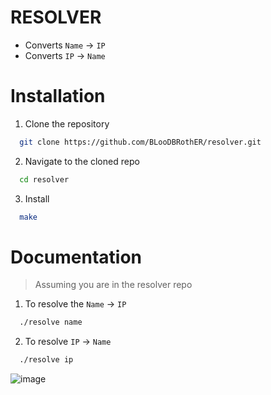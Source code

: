 # RESOLVER

* Converts `Name` -> `IP`
* Converts `IP` -> `Name`

# Installation

1. Clone the repository

```sh
  git clone https://github.com/BLooDBRothER/resolver.git
```

2. Navigate to the cloned repo

```sh
  cd resolver
```

3. Install
```sh
  make
```

# Documentation
> Assuming you are in the resolver repo

1. To resolve the `Name` -> `IP`

```sh
  ./resolve name
```

2. To resolve `IP` -> `Name`

```sh
  ./resolve ip
```

![image](https://user-images.githubusercontent.com/63643748/230723550-d862a3be-b4cd-496b-9172-2c4879b8925a.png)
